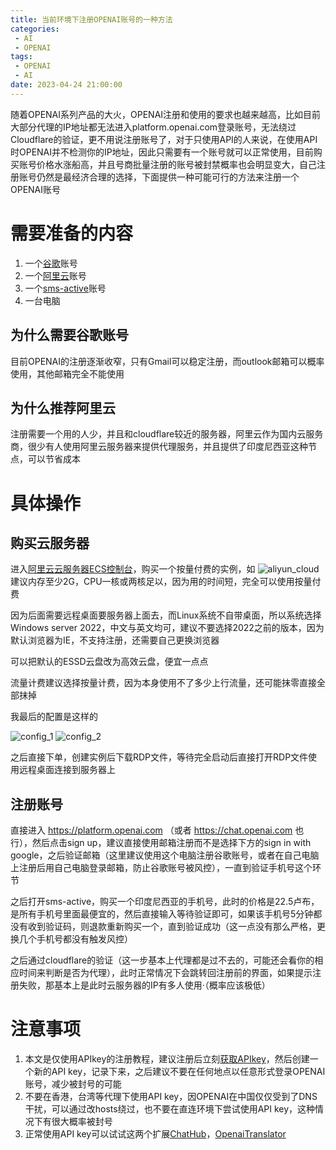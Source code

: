 ```yaml
---
title: 当前环境下注册OPENAI账号的一种方法
categories:
 - AI
 - OPENAI
tags: 
 - OPENAI
 - AI
date: 2023-04-24 21:00:00
---
```


随着OPENAI系列产品的大火，OPENAI注册和使用的要求也越来越高，比如目前大部分代理的IP地址都无法进入platform.openai.com登录账号，无法绕过Cloudflare的验证，更不用说注册账号了，对于只使用API的人来说，在使用API时OPENAI并不检测你的IP地址，因此只需要有一个账号就可以正常使用，目前购买账号价格水涨船高，并且号商批量注册的账号被封禁概率也会明显变大，自己注册账号仍然是最经济合理的选择，下面提供一种可能可行的方法来注册一个OPENAI账号

# 需要准备的内容

1. 一个[谷歌](https://mail.google.com)账号
2. 一个[阿里云](https://cn.aliyun.com)账号
3. 一个[sms-active](https://sms-activate.org/cn)账号
4. 一台电脑

## 为什么需要谷歌账号

目前OPENAI的注册逐渐收窄，只有Gmail可以稳定注册，而outlook邮箱可以概率使用，其他邮箱完全不能使用

## 为什么推荐阿里云

注册需要一个用的人少，并且和cloudflare较近的服务器，阿里云作为国内云服务商，很少有人使用阿里云服务器来提供代理服务，并且提供了印度尼西亚这种节点，可以节省成本

# 具体操作

## 购买云服务器

进入[阿里云云服务器ECS控制台](https://ecs-buy.aliyun.com/)，购买一个按量付费的实例，如
![aliyun_cloud](/img/aliyun_cloud.png)
建议内存至少2G，CPU一核或两核足以，因为用的时间短，完全可以使用按量付费

因为后面需要远程桌面要服务器上面去，而Linux系统不自带桌面，所以系统选择Windows server 2022，中文与英文均可，建议不要选择2022之前的版本，因为默认浏览器为IE，不支持注册，还需要自己更换浏览器

可以把默认的ESSD云盘改为高效云盘，便宜一点点

流量计费建议选择按量计费，因为本身使用不了多少上行流量，还可能抹零直接全部抹掉

我最后的配置是这样的

![config_1](/img/config_1.png)
![config_2](/img/config_2.png)

之后直接下单，创建实例后下载RDP文件，等待完全启动后直接打开RDP文件使用远程桌面连接到服务器上

## 注册账号

直接进入 https://platform.openai.com （或者 https://chat.openai.com 也行），然后点击sign up，建议直接使用邮箱注册而不是选择下方的sign in with google，之后验证邮箱（这里建议使用这个电脑注册谷歌账号，或者在自己电脑上注册后用自己电脑登录邮箱，防止谷歌账号被风控），一直到验证手机号这个环节

之后打开sms-active，购买一个印度尼西亚的手机号，此时的价格是22.5卢布，是所有手机号里面最便宜的，然后直接输入等待验证即可，如果该手机号5分钟都没有收到验证码，则退款重新购买一个，直到验证成功（这一点没有那么严格，更换几个手机号都没有触发风控）

之后通过cloudflare的验证（这一步基本上代理都是过不去的，可能还会看你的相应时间来判断是否为代理），此时正常情况下会跳转回注册前的界面，如果提示注册失败，那基本上是此时云服务器的IP有多人使用·（概率应该极低）

# 注意事项

1. 本文是仅使用APIkey的注册教程，建议注册后立刻[获取APIkey](https://platform.openai.com/account/api-keys)，然后创建一个新的API key，记录下来，之后建议不要在任何地点以任意形式登录OPENAI账号，减少被封号的可能
2. 不要在香港，台湾等代理下使用API key，因OPENAI在中国仅仅受到了DNS干扰，可以通过改hosts绕过，也不要在直连环境下尝试使用API key，这种情况下有很大概率被封号
3. 正常使用API key可以试试这两个扩展[ChatHub](https://chrome.google.com/webstore/detail/chathub-all-in-one-chatbo/iaakpnchhognanibcahlpcplchdfmgma)，[OpenaiTranslator](https://chrome.google.com/webstore/detail/openai-translator/ogjibjphoadhljaoicdnjnmgokohngcc)